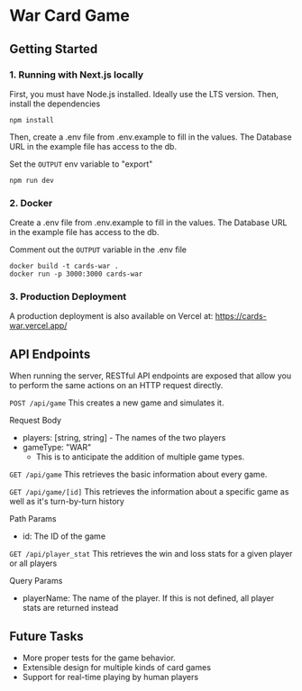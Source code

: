 # War Card Game

## Getting Started

### 1. Running with Next.js locally

First, you must have Node.js installed. Ideally use the LTS version.
Then, install the dependencies

```
npm install
```

Then, create a .env file from .env.example to fill in the values.
The Database URL in the example file has access to the db.

Set the `OUTPUT` env variable to "export"

```
npm run dev
```

### 2. Docker

Create a .env file from .env.example to fill in the values.
The Database URL in the example file has access to the db.

Comment out the `OUTPUT` variable in the .env file

```
docker build -t cards-war .
docker run -p 3000:3000 cards-war
```

### 3. Production Deployment

A production deployment is also available on Vercel at:
https://cards-war.vercel.app/

## API Endpoints

When running the server, RESTful API endpoints are exposed that allow you to perform
the same actions on an HTTP request directly.

`POST /api/game`
This creates a new game and simulates it.

Request Body

- players: [string, string] - The names of the two players
- gameType: "WAR"
  - This is to anticipate the addition of multiple game types.

`GET /api/game`
This retrieves the basic information about every game.

`GET /api/game/[id]`
This retrieves the information about a specific game as well as it's turn-by-turn history

Path Params

- id: The ID of the game

`GET /api/player_stat`
This retrieves the win and loss stats for a given player or all players

Query Params

- playerName: The name of the player. If this is not defined, all player stats are returned instead

## Future Tasks

- More proper tests for the game behavior.
- Extensible design for multiple kinds of card games
- Support for real-time playing by human players
